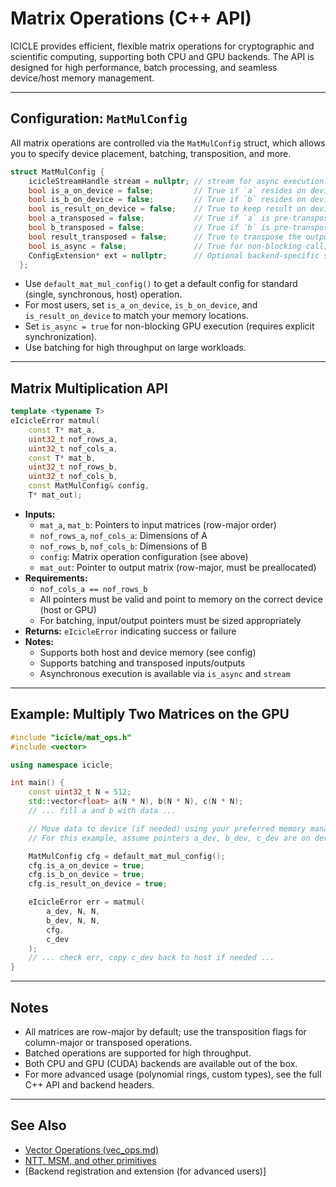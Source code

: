 # Matrix Operations (C++ API)

ICICLE provides efficient, flexible matrix operations for cryptographic and scientific computing, supporting both CPU and GPU backends. The API is designed for high performance, batch processing, and seamless device/host memory management.

---
## Configuration: `MatMulConfig`

All matrix operations are controlled via the `MatMulConfig` struct, which allows you to specify device placement, batching, transposition, and more.

```cpp
struct MatMulConfig {
    icicleStreamHandle stream = nullptr; // stream for async execution.
    bool is_a_on_device = false;         // True if `a` resides on device memory.
    bool is_b_on_device = false;         // True if `b` resides on device memory.
    bool is_result_on_device = false;    // True to keep result on device, else host.
    bool a_transposed = false;           // True if `a` is pre-transposed.
    bool b_transposed = false;           // True if `b` is pre-transposed.
    bool result_transposed = false;      // True to transpose the output.
    bool is_async = false;               // True for non-blocking call; user must sync stream.
    ConfigExtension* ext = nullptr;      // Optional backend-specific settings.
  };
```

- Use `default_mat_mul_config()` to get a default config for standard (single, synchronous, host) operation.
- For most users, set `is_a_on_device`, `is_b_on_device`, and `is_result_on_device` to match your memory locations.
- Set `is_async = true` for non-blocking GPU execution (requires explicit synchronization).
- Use batching for high throughput on large workloads.

---
## Matrix Multiplication API

```cpp
template <typename T>
eIcicleError matmul(
    const T* mat_a,
    uint32_t nof_rows_a,
    uint32_t nof_cols_a,
    const T* mat_b,
    uint32_t nof_rows_b,
    uint32_t nof_cols_b,
    const MatMulConfig& config,
    T* mat_out);
```

- **Inputs:**
  - `mat_a`, `mat_b`: Pointers to input matrices (row-major order)
  - `nof_rows_a`, `nof_cols_a`: Dimensions of A
  - `nof_rows_b`, `nof_cols_b`: Dimensions of B
  - `config`: Matrix operation configuration (see above)
  - `mat_out`: Pointer to output matrix (row-major, must be preallocated)
- **Requirements:**
  - `nof_cols_a == nof_rows_b`
  - All pointers must be valid and point to memory on the correct device (host or GPU)
  - For batching, input/output pointers must be sized appropriately
- **Returns:** `eIcicleError` indicating success or failure
- **Notes:**
  - Supports both host and device memory (see config)
  - Supports batching and transposed inputs/outputs
  - Asynchronous execution is available via `is_async` and `stream`

---
## Example: Multiply Two Matrices on the GPU

```cpp
#include "icicle/mat_ops.h"
#include <vector>

using namespace icicle;

int main() {
    const uint32_t N = 512;
    std::vector<float> a(N * N), b(N * N), c(N * N);
    // ... fill a and b with data ...

    // Move data to device (if needed) using your preferred memory management
    // For this example, assume pointers a_dev, b_dev, c_dev are on device

    MatMulConfig cfg = default_mat_mul_config();
    cfg.is_a_on_device = true;
    cfg.is_b_on_device = true;
    cfg.is_result_on_device = true;

    eIcicleError err = matmul(
        a_dev, N, N,
        b_dev, N, N,
        cfg,
        c_dev
    );
    // ... check err, copy c_dev back to host if needed ...
}
```

---
## Notes
- All matrices are row-major by default; use the transposition flags for column-major or transposed operations.
- Batched operations are supported for high throughput.
- Both CPU and GPU (CUDA) backends are available out of the box.
- For more advanced usage (polynomial rings, custom types), see the full C++ API and backend headers.

---
## See Also
- [Vector Operations (vec_ops.md)](./vec_ops.md)
- [NTT, MSM, and other primitives](/api/overview.md)
- [Backend registration and extension (for advanced users)] 